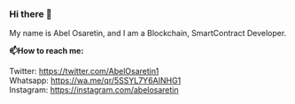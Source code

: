 ### Hi there 👋
My name is Abel Osaretin, and I am a Blockchain, SmartContract Developer.

**📫How to reach me:**

Twitter: <https://twitter.com/AbelOsaretin1>\
Whatsapp: <https://wa.me/qr/5SSYL7Y6AINHG1>\
Instagram: <https://instagram.com/abelosaretin>
<!--
**AbelOsaretin/AbelOsaretin** is a ✨ _special_ ✨ repository because its `README.md` (this file) appears on your GitHub profile.

Here are some ideas to get you started:

- 🔭 I’m currently working on ...
- 🌱 I’m currently learning ...
- 👯 I’m looking to collaborate on ...
- 🤔 I’m looking for help with ...
- 💬 Ask me about ...
- 📫 How to reach me: ...
- 😄 Pronouns: ...
- ⚡ Fun fact: ...
-->
